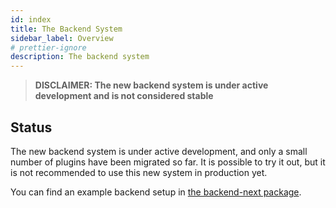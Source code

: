 ```yaml
---
id: index
title: The Backend System
sidebar_label: Overview
# prettier-ignore
description: The backend system
---
```


> **DISCLAIMER: The new backend system is under active development and is not considered stable**

## Status

The new backend system is under active development, and only a small number of plugins have been migrated so far. It is possible to try it out, but it is not recommended to use this new system in production yet.

You can find an example backend setup in [the backend-next package](https://github.com/backstage/backstage/tree/master/packages/backend-next).

